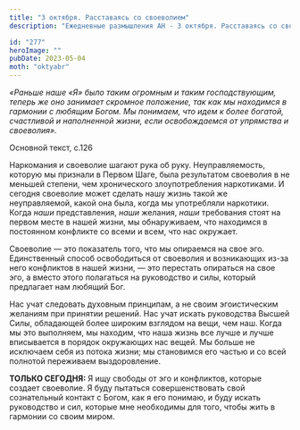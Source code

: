 ```yaml
---
title: "3 октября. Расставаясь со своеволием"
description: "Ежедневные размышления АН - 3 октября. Расставаясь со своеволием"

id: "277"
heroImage: ""
pubDate: 2023-05-04
moth: "oktyabr"
---
```


_«Раньше наше «Я» было таким огромным и таким господствующим, теперь же оно
занимает скромное положение, так как мы находимся в гармонии с любящим Богом.
Мы понимаем, что идем к более богатой, счастливой и наполненной жизни, если
освобождаемся от упрямства и своеволия»._

Основной текст, с.126

Наркомания и своеволие шагают рука об руку. Неуправляемость, которую мы
признали в Первом Шаге, была результатом своеволия в не меньшей степени, чем
хронического злоупотребления наркотиками. И сегодня своеволие может сделать
нашу жизнь такой же неуправляемой, какой она была, когда мы употребляли
наркотики. Когда _наши_ представления, _наши_ желания, _наши_ требования стоят
на первом месте в нашей жизни, мы обнаруживаем, что находимся в постоянном
конфликте со всеми и всем, что нас окружает.

Своеволие — это показатель того, что мы опираемся на свое эго. Единственный
способ освободиться от своеволия и возникающих из-за него конфликтов в нашей
жизни, — это перестать опираться на свое эго, а вместо этого полагаться на
руководство и силы, который предлагает нам любящий Бог.

Нас учат следовать духовным принципам, а не своим эгоистическим желаниям при
принятии решений. Нас учат искать руководства Высшей Силы, обладающей более
широким взглядом на вещи, чем наш. Когда мы это выполняем, мы находим, что
наша жизнь все лучше и лучше вписывается в порядок окружающих нас вещей. Мы
больше не исключаем себя из потока жизни; мы становимся его частью и со всей
полнотой переживаем выздоровление.

**ТОЛЬКО СЕГОДНЯ:** Я ищу свободы от эго и конфликтов, которые создает
своеволие. Я буду пытаться совершенствовать свой сознательный контакт с Богом,
как я его понимаю, и буду искать руководство и сил, которые мне необходимы для
того, чтобы жить в гармонии со своим миром.
